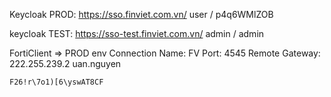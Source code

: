 
Keycloak PROD:
https://sso.finviet.com.vn/
user / p4q6WMlZOB


keycloak TEST:
https://sso-test.finviet.com.vn/
admin / admin


FortiClient => PROD env
Connection Name: FV
Port: 4545
Remote Gateway: 222.255.239.2
uan.nguyen 
```txt
F26!r\7o1)[6\yswAT8CF
```


